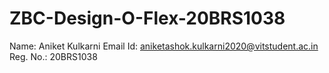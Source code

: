 # ZBC-Design-O-Flex-20BRS1038
Name: Aniket Kulkarni 
Email Id: aniketashok.kulkarni2020@vitstudent.ac.in
Reg. No.: 20BRS1038
